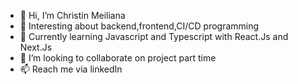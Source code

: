 - 👋 Hi, I’m Christin Meiliana
- 👀 Interesting about backend,frontend,CI/CD programming
- 🌱 Currently learning Javascript and Typescript with React.Js and Next.Js
- 💞️ I’m looking to collaborate on project part time
- 📫 Reach me via linkedIn

<!---
ChristinMeiliana/ChristinMeiliana is a ✨ special ✨ repository because its `README.md` (this file) appears on your GitHub profile.
You can click the Preview link to take a look at your changes.
--->
